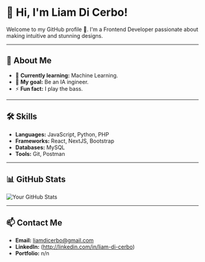 # 👋 Hi, I'm Liam Di Cerbo!  

Welcome to my GitHub profile 🚀. I'm a Frontend Developer passionate about making intuitive and stunning designs.  

---

## 🌟 About Me  
- 🌱 **Currently learning:** Machine Learning.  
- 🎯 **My goal:** Be an IA ingineer.  
- ⚡ **Fun fact:** I play the bass.  

---

## 🛠️ Skills  
- **Languages:** JavaScript, Python, PHP  
- **Frameworks:** React, NextJS, Bootstrap  
- **Databases:** MySQL
- **Tools:** Git, Postman  

---

## 📊 GitHub Stats  
![Your GitHub Stats](https://github-readme-stats.vercel.app/api?username=Ezeliam&show_icons=true&theme=radical)


---

## 📫 Contact Me  
- **Email:** liamdicerbo@gmail.com 
- **LinkedIn:** (http://linkedin.com/in/liam-di-cerbo)
- **Portfolio:** n/n 


